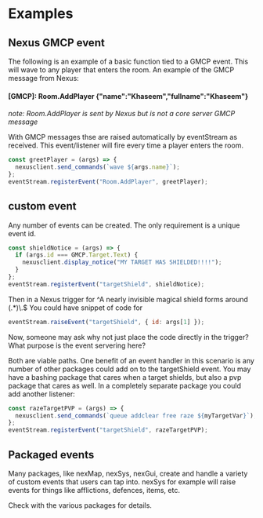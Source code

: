 # Examples

## Nexus GMCP event

The following is an example of a basic function tied to a GMCP event. This will wave to any player that enters the room. An example of the GMCP message from Nexus:

#### \[GMCP\]: Room.AddPlayer {"name":"Khaseem","fullname":"Khaseem"}

_note: Room.AddPlayer is sent by Nexus but is not a core server GMCP message_

With GMCP messages thse are raised automatically by eventStream as received. This event/listener will fire every time a player enters the room.

```js
const greetPlayer = (args) => {
  nexusclient.send_commands(`wave ${args.name}`);
};
eventStream.registerEvent("Room.AddPlayer", greetPlayer);
```

## custom event

Any number of events can be created. The only requirement is a unique event id.

```js
const shieldNotice = (args) => {
  if (args.id === GMCP.Target.Text) {
    nexusclient.display_notice("MY TARGET HAS SHIELDED!!!!");
  }
};
eventStream.registerEvent("targetShield", shieldNotice);
```

Then in a Nexus trigger for ^A nearly invisible magical shield forms around (.\*)\\.$
You could have snippet of code for

```js
eventStream.raiseEvent("targetShield", { id: args[1] });
```

Now, someone may ask why not just place the code directly in the trigger? What purpose is the event servering here?

Both are viable paths. One benefit of an event handler in this scenario is any number of other packages could add on to the targetShield event. You may have a bashing package that cares when a target shields, but also a pvp package that cares as well. In a completely separate package you could add another listener:

```js
const razeTargetPVP = (args) => {
  nexusclient.send_commands(`queue addclear free raze ${myTargetVar}`);
};
eventStream.registerEvent("targetShield", razeTargetPVP);
```

## Packaged events

Many packages, like nexMap, nexSys, nexGui, create and handle a variety of custom events that users can tap into. nexSys for example will raise events for things like afflictions, defences, items, etc.

Check with the various packages for details.

